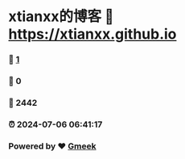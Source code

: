 # xtianxx的博客 :link: https://xtianxx.github.io 
### :page_facing_up: [1](https://xtianxx.github.io/tag.html) 
### :speech_balloon: 0 
### :hibiscus: 2442 
### :alarm_clock: 2024-07-06 06:41:17 
### Powered by :heart: [Gmeek](https://github.com/Meekdai/Gmeek)
